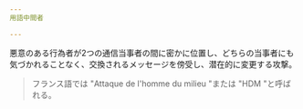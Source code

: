 ```yaml
---
用語中間者

---
```

悪意のある行為者が2つの通信当事者の間に密かに位置し、どちらの当事者にも気づかれることなく、交換されるメッセージを傍受し、潜在的に変更する攻撃。

> フランス語では "Attaque de l'homme du milieu "または "HDM "と呼ばれる。